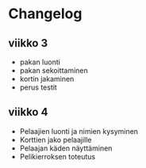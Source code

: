 # Changelog

## viikko 3
- pakan luonti
- pakan sekoittaminen
- kortin jakaminen
- perus testit

## viikko 4
- Pelaajien luonti ja nimien kysyminen
- Korttien jako pelaajille
- Pelaajan käden näyttäminen
- Pelikierroksen toteutus
